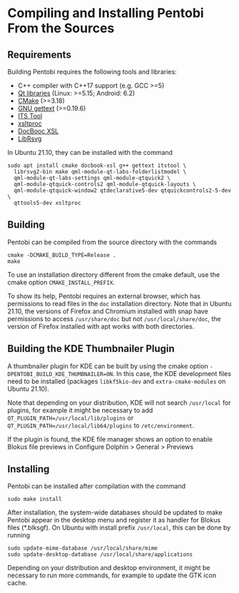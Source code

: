 Compiling and Installing Pentobi From the Sources
=================================================

Requirements
------------

Building Pentobi requires the following tools and libraries:

* C++ compiler with C++17 support (e.g. GCC >=5)
* [Qt libraries](https://www.qt.io/) (Linux: >=5.15; Android: 6.2)
* [CMake](https://cmake.org/) (>=3.18)
* [GNU gettext](https://www.gnu.org/software/gettext/) (>=0.19.6)
* [ITS Tool](http://itstool.org/)
* [xsltproc](http://xmlsoft.org/XSLT/xsltproc.html)
* [DocBooc XSL](http://www.sagehill.net/docbookxsl/)
* [LibRsvg](https://wiki.gnome.org/Projects/LibRsvg)

In Ubuntu 21.10, they can be installed with the command
```
sudo apt install cmake docbook-xsl g++ gettext itstool \
  librsvg2-bin make qml-module-qt-labs-folderlistmodel \
  qml-module-qt-labs-settings qml-module-qtquick2 \
  qml-module-qtquick-controls2 qml-module-qtquick-layouts \
  qml-module-qtquick-window2 qtdeclarative5-dev qtquickcontrols2-5-dev \
  qttools5-dev xsltproc
```

Building
--------

Pentobi can be compiled from the source directory with the commands
```
cmake -DCMAKE_BUILD_TYPE=Release .
make
```
To use an installation directory different from the cmake default, use
the cmake option `CMAKE_INSTALL_PREFIX`.

To show its help, Pentobi requires an external browser, which has
permissions to read files in the `doc` installation directory.
Note that in Ubuntu 21.10, the versions of Firefox and Chromium
installed with snap have permissions to access `/usr/share/doc` but not
`/usr/local/share/doc`, the version of Firefox installed with apt works
with both directories.

Building the KDE Thumbnailer Plugin
-----------------------------------

A thumbnailer plugin for KDE can be built by using the cmake option
`-DPENTOBI_BUILD_KDE_THUMBNAILER=ON`. In this case, the KDE development
files need to be installed (packages `libkf5kio-dev` and
`extra-cmake-modules` on Ubuntu 21.10).

Note that depending on your distribution, KDE will not search
`/usr/local` for plugins, for example it might be necessary to add
`QT_PLUGIN_PATH=/usr/local/lib/plugins` or
`QT_PLUGIN_PATH=/usr/local/lib64/plugins` to `/etc/environment`.

If the plugin is found, the KDE file manager shows an option to enable
Blokus file previews in Configure Dolphin > General > Previews

Installing
----------

Pentobi can be installed after compilation with the command
```
sudo make install
```
After installation, the system-wide databases should be updated to
make Pentobi appear in the desktop menu and register it as handler for
Blokus files (*.blksgf). On Ubuntu with install prefix `/usr/local`,
this can be done by running
```
sudo update-mime-database /usr/local/share/mime
sudo update-desktop-database /usr/local/share/applications
```
Depending on your distribution and desktop environment, it might be
necessary to run more commands, for example to update the GTK icon
cache.
